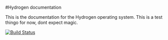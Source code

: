 #Hydrogen documentation

This is the documentation for the Hydrogen operating system.
This is a test thingo for now, dont expect magic.

[![Build Status](https://travis-ci.org/moondeck/hydrogen.svg?branch=master)](https://travis-ci.org/moondeck/hydrogen)